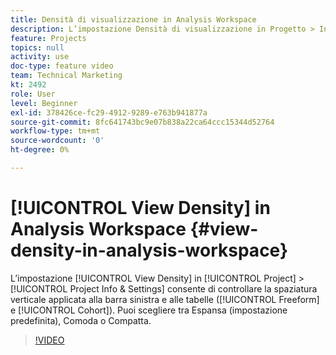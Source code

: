```yaml
---
title: Densità di visualizzazione in Analysis Workspace
description: L’impostazione Densità di visualizzazione in Progetto > Informazioni e impostazioni consente di controllare la spaziatura verticale applicata alla barra sinistra e alle tabelle (Forma libera e Coorte). Puoi scegliere tra Espansa (impostazione predefinita), Comoda o Compatta.
feature: Projects
topics: null
activity: use
doc-type: feature video
team: Technical Marketing
kt: 2492
role: User
level: Beginner
exl-id: 378426ce-fc29-4912-9289-e763b941877a
source-git-commit: 8fc641743bc9e07b838a22ca64ccc15344d52764
workflow-type: tm+mt
source-wordcount: '0'
ht-degree: 0%

---
```


# [!UICONTROL View Density] in Analysis Workspace {#view-density-in-analysis-workspace}

L’impostazione [!UICONTROL View Density] in [!UICONTROL Project] > [!UICONTROL Project Info & Settings] consente di controllare la spaziatura verticale applicata alla barra sinistra e alle tabelle ([!UICONTROL Freeform] e [!UICONTROL Cohort]). Puoi scegliere tra Espansa (impostazione predefinita), Comoda o Compatta.

>[!VIDEO](https://video.tv.adobe.com/v/327938/?quality=12&learn=on&captions=ita)
